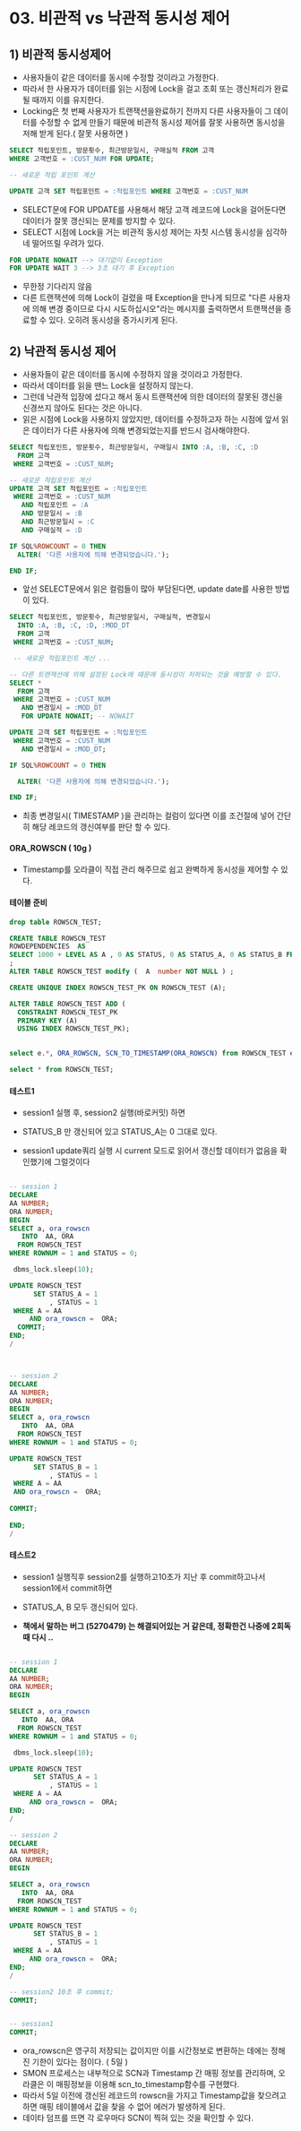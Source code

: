 # 03. 비관적 vs 낙관적 동시성 제어



## 1) 비관적 동시성제어

- 사용자들이 같은 데이터를 동시에 수정할 것이라고 가정한다.
- 따라서 한 사용자가 데이터를 읽는 시점에 Lock을 걸고 조회 또는 갱신처리가 완료될 때까지 이를 유지한다.
- Locking은 첫 번째 사용자가 트랜잭션을완료하기 전까지 다른 사용자들이 그 데이터를 수정할 수 없게 만들기 때문에 비관적 동시성 제어를 잘못 사용하면 동시성을 저해 받게 된다.( 잘못 사용하면 )

```sql
SELECT 적립포인트, 방문횟수, 최근방문일시, 구매실적 FROM 고객
WHERE 고객번호 = :CUST_NUM FOR UPDATE;

-- 새로운 적립 포인트 계산

UPDATE 고객 SET 적립포인트 = :적립포인트 WHERE 고객번호 = :CUST_NUM
```

- SELECT문에 FOR UPDATE를 사용해서 해당 고객 레코드에 Lock을 걸어둔다면 데이터가 잘못 갱신되는 문제를 방지할 수 있다.
- SELECT 시점에 Lock을 거는 비관적 동시성 제어는 자칫 시스템 동시성을 심각하네 떨어뜨릴 우려가 있다.

```sql
FOR UPDATE NOWAIT --> 대기없이 Exception
FOR UPDATE WAIT 3 --> 3초 대기 후 Exception
```

- 무한정 기다리지 않음
- 다른 트랜잭션에 의해 Lock이 걸렸을 때 Exception을 만나게 되므로 "다른 사용자에 의해 변경 중이므로 다시 시도하십시오"라는 메시지를 출력하면서 트랜잭션을 종료할 수 있다. 오히려 동시성을 증가시키게 된다.







## 2) 낙관적 동시성 제어

- 사용자들이 같은 데이터를 동시에 수정하지 않을 것이라고 가정한다.
- 따라서 데이터를 읽을 땐느 Lock을 설정하지 않는다.
- 그런데 낙관적 입장에 섰다고 해서 동시 트랜잭션에 의한 데이터의 잘못된 갱신을 신경쓰지 않아도 된다는 것은 아니다.
- 읽은 시점에 Lock을 사용하지 않았지만, 데이터를 수정하고자 하는 시점에 앞서 읽은 데이터가 다른 사용자에 의해 변경되었는지를 반드시 검사해야한다.

```sql
SELECT 적립포인트, 방문횟수, 최근방문일시, 구매일시 INTO :A, :B, :C, :D
  FROM 고객
 WHERE 고객번호 = :CUST_NUM;

-- 새로운 적립포인트 계산
UPDATE 고객 SET 적립포인트 = :적립포인트
 WHERE 고객번호 = :CUST_NUM
   AND 적립포인트 = :A
   AND 방문일시 = :B
   AND 최근방문일시 = :C
   AND 구매실적 = :D

IF SQL%ROWCOUNT = 0 THEN
  ALTER( '다른 사용자에 의해 변경되었습니다.');

END IF;
```

- 앞선 SELECT문에서 읽은 컬럼들이 많아 부담된다면, update date를 사용한 방법이 있다.

```sql
SELECT 적립포인트, 방문횟수, 최근방문일시, 구매실적, 변경일시
  INTO :A, :B, :C, :D, :MOD_DT
  FROM 고객
 WHERE 고객번호 = :CUST_NUM;

 -- 새로운 적립포인트 계산 ...

-- 다른 트랜잭션에 의해 설정된 Lock에 때문에 동시성이 저하되는 것을 예방할 수 있다.
SELECT *
  FROM 고객
 WHERE 고객번호 = :CUST_NUM
   AND 변경일시 = :MOD_DT
   FOR UPDATE NOWAIT; -- NOWAIT

UPDATE 고객 SET 적립포인트 = :적립포인트
 WHERE 고객번호 = :CUST_NUM
   AND 변경일시 = :MOD_DT;

IF SQL%ROWCOUNT = 0 THEN

  ALTER( '다른 사용자에 의해 변경되었습니다.');

END IF;
```

- 최종 변경일시( TIMESTAMP )을 관리하는 컬럼이 있다면 이를 조건절에 넣어 간단히 해당 레코드의 갱신여부를 판단 할 수 있다.



#### ORA_ROWSCN ( 10g )

- Timestamp를 오라클이 직접 관리 해주므로 쉽고 완벽하게 동시성을 제어할 수 있다.

#### 테이블 준비

```sql
drop table ROWSCN_TEST;

CREATE TABLE ROWSCN_TEST
ROWDEPENDENCIES  AS
SELECT 1000 + LEVEL AS A , 0 AS STATUS, 0 AS STATUS_A, 0 AS STATUS_B FROM DUAL CONNECT BY LEVEL <= 100;
;
ALTER TABLE ROWSCN_TEST modify (  A  number NOT NULL ) ;

CREATE UNIQUE INDEX ROWSCN_TEST_PK ON ROWSCN_TEST (A);

ALTER TABLE ROWSCN_TEST ADD (
  CONSTRAINT ROWSCN_TEST_PK
  PRIMARY KEY (A)
  USING INDEX ROWSCN_TEST_PK);
  

select e.*, ORA_ROWSCN, SCN_TO_TIMESTAMP(ORA_ROWSCN) from ROWSCN_TEST e;

select * from ROWSCN_TEST;

```

#### 테스트1

- session1 실행 후, session2 실행(바로커밋) 하면
- STATUS_B 만 갱신되어 있고 STATUS_A는 0 그대로 있다.

- session1 update쿼리 실행 시 current 모드로 읽어서 갱신할 데이터가 없음을 확인했기에 그럴것이다

~~~sql

-- session 1
DECLARE
AA NUMBER;
ORA NUMBER;
BEGIN
SELECT a, ora_rowscn
   INTO  AA, ORA
  FROM ROWSCN_TEST 
WHERE ROWNUM = 1 and STATUS = 0;

 dbms_lock.sleep(10);

UPDATE ROWSCN_TEST
      SET STATUS_A = 1
          , STATUS = 1
 WHERE A = AA
     AND ora_rowscn =  ORA;
  COMMIT;
END;
/



-- session 2
DECLARE
AA NUMBER;
ORA NUMBER;
BEGIN
SELECT a, ora_rowscn
   INTO  AA, ORA
  FROM ROWSCN_TEST 
WHERE ROWNUM = 1 and STATUS = 0;

UPDATE ROWSCN_TEST
      SET STATUS_B = 1
          , STATUS = 1
 WHERE A = AA
 AND ora_rowscn =  ORA;
     
COMMIT;
      
END;
/
~~~



#### 테스트2

- session1 실행직후 session2를 실행하고10초가 지난 후 commit하고나서 session1에서 commit하면

- STATUS_A, B 모두 갱신되어 있다.
- **책에서 말하는 버그 (5270479) 는 해결되어있는 거 같은데, 정확한건 나중에 2회독때 다시 ..**

~~~sql

-- session 1
DECLARE
AA NUMBER;
ORA NUMBER;
BEGIN

SELECT a, ora_rowscn
   INTO  AA, ORA
  FROM ROWSCN_TEST 
WHERE ROWNUM = 1 and STATUS = 0;

 dbms_lock.sleep(10);

UPDATE ROWSCN_TEST
      SET STATUS_A = 1
          , STATUS = 1
 WHERE A = AA
     AND ora_rowscn =  ORA;
END;
/

-- session 2
DECLARE
AA NUMBER;
ORA NUMBER;
BEGIN

SELECT a, ora_rowscn
   INTO  AA, ORA
  FROM ROWSCN_TEST 
WHERE ROWNUM = 1 and STATUS = 0;

UPDATE ROWSCN_TEST
      SET STATUS_B = 1
          , STATUS = 1
 WHERE A = AA
     AND ora_rowscn =  ORA;
END;
/

-- session2 10초 후 commit;
COMMIT;     


-- session1
COMMIT;     
~~~

- ora_rowscn은 영구히 저장되는 값이지만 이를 시간정보로 변환하는 데에는 정해진 기한이 있다는 점이다. ( 5일 )
- SMON 프로세스는 내부적으로 SCN과 Timestamp 간 매핑 정보를 관리하며, 오라클은 이 매핑정보을 이용해 scn_to_timestamp함수를 구현했다.
- 따라서 5일 이전에 갱신된 레코드의 rowscn을 가지고 Timestamp값을 찾으려고 하면 매핑 테이블에서 값을 찾을 수 없어 에러가 발생하게 된다.
- 데이타 덤프를 뜨면 각 로우마다 SCN이 찍혀 있는 것을 확인할 수 있다.

